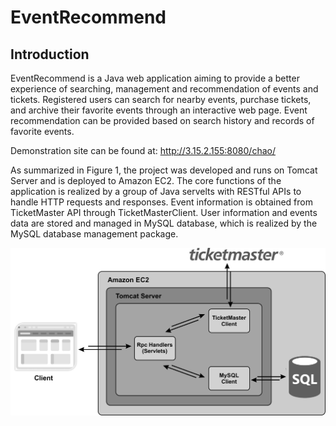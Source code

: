 # EventRecommend
## Introduction
EventRecommend is a Java web application aiming to provide a better experience of searching, management and recommendation of events and tickets. Registered users can search for nearby events, purchase tickets, and archive their favorite events through an interactive web page. Event recommendation can be provided based on search history and records of favorite events.

Demonstration site can be found at: http://3.15.2.155:8080/chao/

As summarized in Figure 1, the project was developed and runs on Tomcat Server and is deployed to Amazon EC2. The core functions of the application is realized by a group of Java servelts with RESTful APIs to handle HTTP requests and responses. Event information is obtained from TicketMaster API through TicketMasterClient. User information and events data are stored and managed in MySQL database, which is realized by the MySQL database management package.

<p align="center">
<img src="https://github.com/zhouchao1991/EventRecommend/blob/master/images/Project%20Structure.jpg" alt="drawing" width="600"/>
</p>
